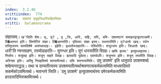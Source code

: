 ```yaml
---
index:  3.2.46
vrittiindex:  774
sutra:  संज्ञायां भृतृवृजिधारिसहितपिदमः
vritti:  balamanorama 
---
```


संज्ञायाम्। `ख'जिति शेषः। भृ, तृ? , वृ ,जि, धारि, सहि, तपि, दमि- एषामष्टानं समाहारद्वन्द्वात्पञ्चमी। वि�आम्भर इति। विष्णोरियं संज्ञा। वि�आम्भरेति। पृथिव्याः संज्ञा इयम्। रथन्तरमिति। तृ?धातोः खच्। रथेन तरितृत्वस्य सामविशेषे असंभवादाह-- इहेति। वृधातोरुदाहरति-- पतिंवरेति। शत्रुञ्जय इति। जिधातोः खच्। `धारी'ति ण्यन्तग्रहण, तस्योदाहरति-- युगन्धर इति। युगं धारयतीति विग्रहः। `खचि ह्यस्वः' इत्युपधाह्यस्वः। णिलोपः। शत्रुंसह इति। शत्रून् सहते विग्रहः। ह्यस्वादि पूर्ववत्। एवमग्रेऽपि। शत्रुन्तप इति। शत्रून् तपतीति विग्रहः। अरिन्दम इति। अरिषु निग्रहविषये शाम्यतीत्यर्थः। दमिः शमनायामिति। `दमु उपशमे' इति धातुपाठे उपशमशब्दे शमेण्र्यन्ताद्धञ्। तथा च दाम्यतीत्यस्य उपशमयतीत्यर्थाश्रयणात्सकर्मकत्वमिति माधवादिमते सकर्मकोऽयमित्यर्थः। मतान्तरे त्विति। `दमु उपशमे' इत्युपशमार्थस्य दमेरकर्मकत्वमिति हरदत्तादिभिरुक्तमित्यर्थः।

